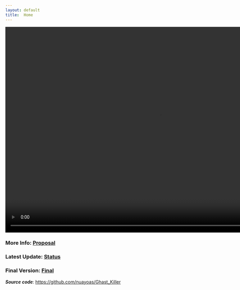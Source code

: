 ```yaml
---
layout: default
title:  Home
---
```

<video margin= auto width="960" height="640" controls>
  <source src="https://raw.githubusercontent.com/nuayoas/Ghast_Killer/main/temp.mp4" type="video/mp4">
</video>

### More Info:  [Proposal](proposal.html)
  
### Latest Update: [Status](status.html)
  
### Final Version: [Final](final.html)

***Source code***: <a herf = "https://github.com/nuayoas/Ghast_Killer">https://github.com/nuayoas/Ghast_Killer </a>


